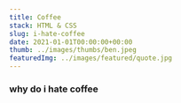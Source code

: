 ```yaml
---
title: Coffee
stack: HTML & CSS
slug: i-hate-coffee
date: 2021-01-01T00:00:00+00:00
thumb: ../images/thumbs/ben.jpeg
featuredImg: ../images/featured/quote.jpg
---
```


### why do i hate coffee
